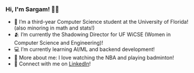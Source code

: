 ### Hi, I'm Sargam! 🦦🌱

- 📘 I’m a third-year Computer Science student at the University of Florida! (also minoring in math and stats!)
- 🫂 I’m currently the Shadowing Director for UF WiCSE (Women in Computer Science and Engineering)!
- 💻 I’m currently learning AI/ML and backend development!
- 🌠 More about me: I love watching the NBA and playing badminton!
- 💬 Connect with me on [LinkedIn](https://www.linkedin.com/in/sargam-thakur/)!
